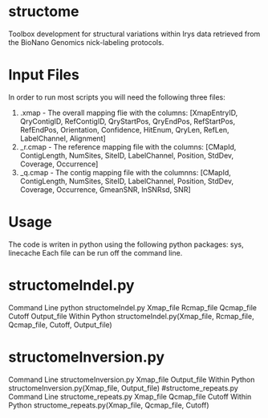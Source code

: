 # structome
Toolbox development for structural variations within Irys data retrieved from the BioNano Genomics nick-labeling protocols.

# Input Files
In order to run most scripts you will need the following three files:
1. <sample>.xmap - The overall mapping flie with the columns: 
[XmapEntryID, QryContigID, RefContigID, QryStartPos, QryEndPos, RefStartPos, RefEndPos, Orientation, Confidence, HitEnum, QryLen, RefLen, LabelChannel, Alignment]
2. <sample>_r.cmap - The reference mapping file with the columns: 
[CMapId, ContigLength, NumSites, SiteID, LabelChannel, Position, StdDev, Coverage, Occurrence]
3. <sample>_q.cmap - The contig mapping file with the columnns: 
[CMapId, ContigLength, NumSites, SiteID, LabelChannel, Position, StdDev, Coverage, Occurrence, GmeanSNR, lnSNRsd, SNR]

# Usage
The code is writen in python using the following python packages: sys, linecache
Each file can be run off the command line.
# structomeIndel.py
Command Line
python structomeIndel.py Xmap_file Rcmap_file Qcmap_file Cutoff Output_file
Within Python
structomeIndel.py(Xmap_file, Rcmap_file, Qcmap_file, Cutoff, Output_file)
# structomeInversion.py
Command Line
structomeInversion.py Xmap_file Output_file
Within Python
structomeInversion.py(Xmap_file, Output_file)
#structome_repeats.py
Command Line
structome_repeats.py Xmap_file Qcmap_file Cutoff 
Within Python
structome_repeats.py(Xmap_file, Qcmap_file, Cutoff)
